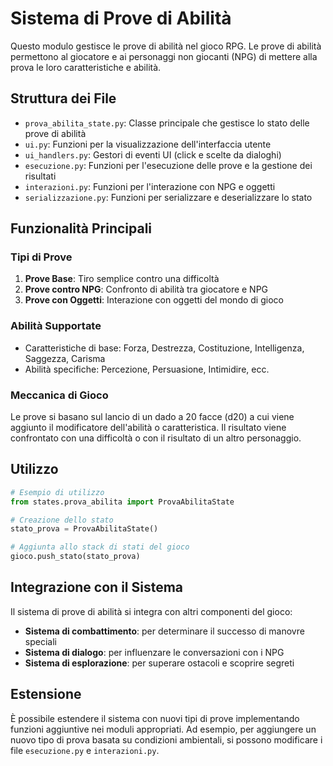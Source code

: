 # Sistema di Prove di Abilità

Questo modulo gestisce le prove di abilità nel gioco RPG. Le prove di abilità permettono al giocatore e ai personaggi non giocanti (NPG) di mettere alla prova le loro caratteristiche e abilità.

## Struttura dei File

- `prova_abilita_state.py`: Classe principale che gestisce lo stato delle prove di abilità
- `ui.py`: Funzioni per la visualizzazione dell'interfaccia utente
- `ui_handlers.py`: Gestori di eventi UI (click e scelte da dialoghi)
- `esecuzione.py`: Funzioni per l'esecuzione delle prove e la gestione dei risultati
- `interazioni.py`: Funzioni per l'interazione con NPG e oggetti
- `serializzazione.py`: Funzioni per serializzare e deserializzare lo stato

## Funzionalità Principali

### Tipi di Prove

1. **Prove Base**: Tiro semplice contro una difficoltà
2. **Prove contro NPG**: Confronto di abilità tra giocatore e NPG
3. **Prove con Oggetti**: Interazione con oggetti del mondo di gioco

### Abilità Supportate

- Caratteristiche di base: Forza, Destrezza, Costituzione, Intelligenza, Saggezza, Carisma
- Abilità specifiche: Percezione, Persuasione, Intimidire, ecc.

### Meccanica di Gioco

Le prove si basano sul lancio di un dado a 20 facce (d20) a cui viene aggiunto il modificatore dell'abilità o caratteristica. Il risultato viene confrontato con una difficoltà o con il risultato di un altro personaggio.

## Utilizzo

```python
# Esempio di utilizzo
from states.prova_abilita import ProvaAbilitaState

# Creazione dello stato
stato_prova = ProvaAbilitaState()

# Aggiunta allo stack di stati del gioco
gioco.push_stato(stato_prova)
```

## Integrazione con il Sistema

Il sistema di prove di abilità si integra con altri componenti del gioco:

- **Sistema di combattimento**: per determinare il successo di manovre speciali
- **Sistema di dialogo**: per influenzare le conversazioni con i NPG
- **Sistema di esplorazione**: per superare ostacoli e scoprire segreti

## Estensione

È possibile estendere il sistema con nuovi tipi di prove implementando funzioni aggiuntive nei moduli appropriati. Ad esempio, per aggiungere un nuovo tipo di prova basata su condizioni ambientali, si possono modificare i file `esecuzione.py` e `interazioni.py`. 